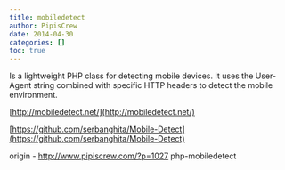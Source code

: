 ```yaml
---
title: mobiledetect
author: PipisCrew
date: 2014-04-30
categories: []
toc: true
---
```


Is a lightweight PHP class for detecting mobile devices. It uses the User-Agent string combined with specific HTTP headers to detect the mobile environment.

[http://mobiledetect.net/](http://mobiledetect.net/)

[https://github.com/serbanghita/Mobile-Detect](https://github.com/serbanghita/Mobile-Detect)

origin - http://www.pipiscrew.com/?p=1027 php-mobiledetect